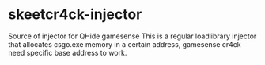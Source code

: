 # skeetcr4ck-injector
Source of injector for QHide gamesense
This is a regular loadlibrary injector that allocates csgo.exe memory in a certain address, gamesense cr4ck need specific base address to work.

